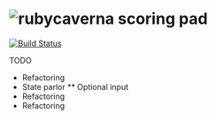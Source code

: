 # ![ruby](https://github.com/raphaelmeyer/caverna/raw/master/icon.png)caverna scoring pad

[![Build Status](https://secure.travis-ci.org/raphaelmeyer/caverna.png?branch=master)](http://travis-ci.org/raphaelmeyer/caverna)

TODO
* Refactoring
* State parlor
** Optional input
* Refactoring
* Refactoring

